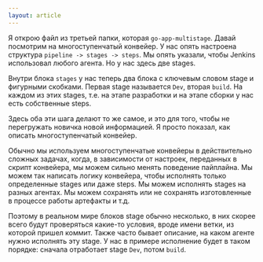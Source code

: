 ```yaml
---
layout: article
---
```

Я открою файл из третьей папки, которая `go-app-multistage`. Давай посмотрим на многоступенчатый конвейер. У нас опять настроена структура `pipeline -> stages -> steps`. Мы опять указали, чтобы Jenkins использовал любого агента. Но у нас здесь две stages.

Внутри блока `stages` у нас теперь два блока с ключевым словом stage и фигурными скобками. Первая stage называется `Dev`, вторая `build`. На каждом из этих stages, т.е. на этапе разработки и на этапе сборки у нас есть собственные steps. 

Здесь оба эти шага делают то же самое, и это для того, чтобы не перегружать новичка новой информацией. Я просто показал, как описать многоступенчатый конвейер.

Обычно мы используем многоступенчатые конвейеры в действительно сложных задачах, когда, в зависимости от настроек, переданных в скрипт конвейера, мы можем сильно менять поведение пайплайна. Мы можем так написать логику конвейера, чтобы исполнять только определенные stages или даже steps. Мы можем исполнять stages на разных агентах. Мы можем сохранять или не сохранять изготовленные в процессе работы артефакты и т.д.

Поэтому в реальном мире блоков stage обычно несколько, в них скорее всего будут проверяться какие-то условия, вроде имени ветки, из которой пришел коммит. Также часто бывает описание, на каком агенте нужно исполнять эту stage. У нас в примере исполнение будет в таком порядке: сначала отработает stage `Dev`, потом `build`.

